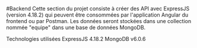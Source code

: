 #Backend
Cette section du projet consiste à créer des API avec ExpressJS (version 4.18.2) qui peuvent être consommées par l'application Angular du frontend ou par Postman. Les données seront stockées dans une collection nommée "equipe" dans une base de données MongoDB.

Technologies utilisées
ExpressJS 4.18.2
MongoDB v6.0.6
